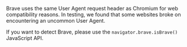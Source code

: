 Brave uses the same User Agent request header as Chromium for web compatibility reasons. In testing, we found that some websites broke on encountering an uncommon User Agent. 

If you want to detect Brave, please use the `navigator.brave.isBrave()` JavaScript API.